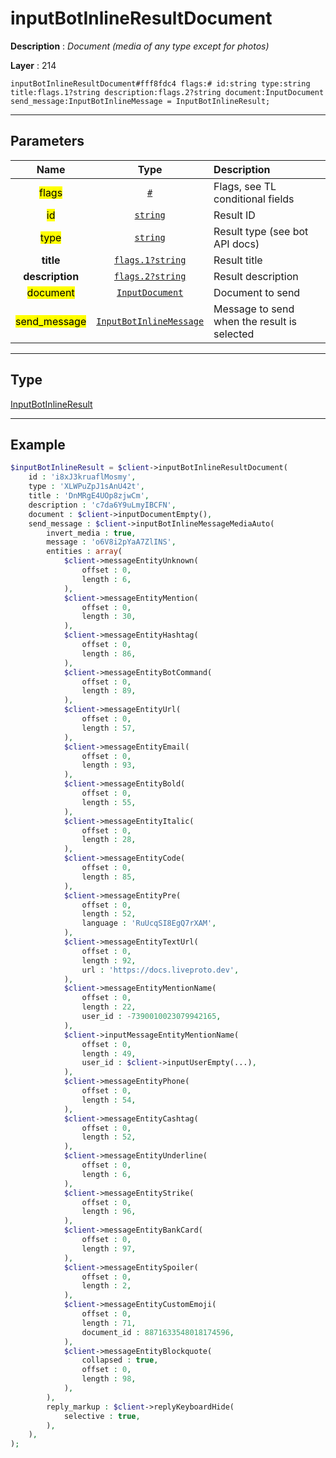 # inputBotInlineResultDocument

**Description** : *Document \(media of any type except for photos\)*

**Layer** : 214

```tl
inputBotInlineResultDocument#fff8fdc4 flags:# id:string type:string title:flags.1?string description:flags.2?string document:InputDocument send_message:InputBotInlineMessage = InputBotInlineResult;
```

---

## Parameters

| Name | Type | Description |
| :---: | :---: | :--- |
| <mark>flags</mark> | [`#`](type/#) | Flags, see TL conditional fields |
| <mark>id</mark> | [`string`](type/string) | Result ID |
| <mark>type</mark> | [`string`](type/string) | Result type (see bot API docs) |
| **title** | [`flags.1?string`](type/string) | Result title |
| **description** | [`flags.2?string`](type/string) | Result description |
| <mark>document</mark> | [`InputDocument`](type/InputDocument) | Document to send |
| <mark>send_message</mark> | [`InputBotInlineMessage`](type/InputBotInlineMessage) | Message to send when the result is selected |

---

## Type

[InputBotInlineResult](type/InputBotInlineResult)

---

## Example

```php
$inputBotInlineResult = $client->inputBotInlineResultDocument(
	id : 'i8xJ3kruaflMosmy',
	type : 'XLWPuZpJ1sAnU42t',
	title : 'DnMRgE4UOp8zjwCm',
	description : 'c7da6Y9uLmyIBCFN',
	document : $client->inputDocumentEmpty(),
	send_message : $client->inputBotInlineMessageMediaAuto(
		invert_media : true,
		message : 'o6V8i2pYaA7ZlINS',
		entities : array(
			$client->messageEntityUnknown(
				offset : 0,
				length : 6,
			),
			$client->messageEntityMention(
				offset : 0,
				length : 30,
			),
			$client->messageEntityHashtag(
				offset : 0,
				length : 86,
			),
			$client->messageEntityBotCommand(
				offset : 0,
				length : 89,
			),
			$client->messageEntityUrl(
				offset : 0,
				length : 57,
			),
			$client->messageEntityEmail(
				offset : 0,
				length : 93,
			),
			$client->messageEntityBold(
				offset : 0,
				length : 55,
			),
			$client->messageEntityItalic(
				offset : 0,
				length : 28,
			),
			$client->messageEntityCode(
				offset : 0,
				length : 85,
			),
			$client->messageEntityPre(
				offset : 0,
				length : 52,
				language : 'RuUcqSI8EgQ7rXAM',
			),
			$client->messageEntityTextUrl(
				offset : 0,
				length : 92,
				url : 'https://docs.liveproto.dev',
			),
			$client->messageEntityMentionName(
				offset : 0,
				length : 22,
				user_id : -7390010023079942165,
			),
			$client->inputMessageEntityMentionName(
				offset : 0,
				length : 49,
				user_id : $client->inputUserEmpty(...),
			),
			$client->messageEntityPhone(
				offset : 0,
				length : 54,
			),
			$client->messageEntityCashtag(
				offset : 0,
				length : 52,
			),
			$client->messageEntityUnderline(
				offset : 0,
				length : 6,
			),
			$client->messageEntityStrike(
				offset : 0,
				length : 96,
			),
			$client->messageEntityBankCard(
				offset : 0,
				length : 97,
			),
			$client->messageEntitySpoiler(
				offset : 0,
				length : 2,
			),
			$client->messageEntityCustomEmoji(
				offset : 0,
				length : 71,
				document_id : 8871633548018174596,
			),
			$client->messageEntityBlockquote(
				collapsed : true,
				offset : 0,
				length : 98,
			),
		),
		reply_markup : $client->replyKeyboardHide(
			selective : true,
		),
	),
);
```
